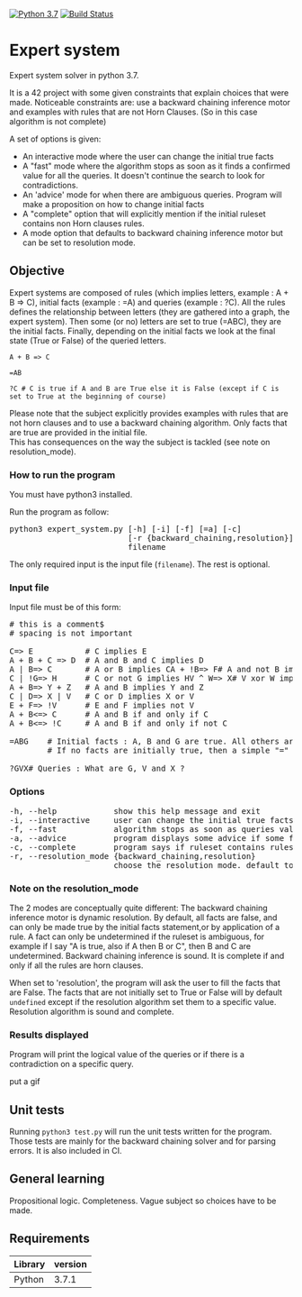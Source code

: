 [![Python 3.7](https://img.shields.io/badge/python-3.7-blue.svg)](https://www.python.org/downloads/release/python-360/)
[![Build Status](https://travis-ci.com/blopax/expert_system.svg?branch=master)](https://travis-ci.com/blopax/expert_system)

# Expert system

Expert system solver in python 3.7.  

It is a 42 project with some given constraints that explain choices that were made. Noticeable constraints are: use a 
backward chaining inference motor and examples with rules that are not Horn Clauses. (So in this case algorithm is not complete)

A set of options is given:
- An interactive mode where the user can change the initial true facts
- A "fast" mode where the algorithm stops as soon as it finds a confirmed value for all the queries. 
It doesn't continue the search to look for contradictions.
- An 'advice' mode for when there are ambiguous queries. Program will make a proposition on how to change initial facts
- A "complete" option that will explicitly mention if the initial ruleset contains non Horn clauses rules.
- A mode option that defaults to backward chaining inference motor but can be set to resolution mode.


## Objective
Expert systems are composed of rules (which implies letters, example : A + B => C), initial facts (example : =A) 
and queries (example : ?C). All the rules defines the relationship between letters (they are gathered into a graph, 
the expert system). Then some (or no) letters are set to true (=ABC), they are the initial facts. Finally, depending 
on the initial facts we look at the final state (True or False) of the queried letters.

```
A + B => C

=AB

?C # C is true if A and B are True else it is False (except if C is set to True at the beginning of course)
```

Please note that the subject explicitly provides examples with rules that are not 
horn clauses and to use a backward chaining algorithm. 
Only facts that are true are provided in the initial file.    
This has consequences on the way the subject is tackled (see note on resolution_mode).


### How to run the program
You must have python3 installed.  

Run the program as follow:

<pre>
python3 expert_system.py [-h] [-i] [-f] [=a] [-c]
                         [-r {backward_chaining,resolution}]
                         filename
</pre>

The only required input is the input file (`filename`). The rest is optional.


### Input file
Input file must be of this form:

<pre>
# this is a comment$
# spacing is not important

C=> E           # C implies E
A + B + C => D  # A and B and C implies D
A | B=> C       # A or B implies CA + !B=> F# A and not B implies F
C | !G=> H      # C or not G implies HV ^ W=> X# V xor W implies X
A + B=> Y + Z   # A and B implies Y and Z
C | D=> X | V   # C or D implies X or V
E + F=> !V      # E and F implies not V
A + B<=> C      # A and B if and only if C
A + B<=> !C     # A and B if and only if not C

=ABG    # Initial facts : A, B and G are true. All others are false.
        # If no facts are initially true, then a simple "=" followed# by a newline is used

?GVX# Queries : What are G, V and X ?
</pre>



### Options
<pre>
-h, --help            show this help message and exit
-i, --interactive     user can change the initial true facts on the fly
-f, --fast            algorithm stops as soon as queries values are confirmed. (only for backward chaining resolution_mode) 
-a, --advice          program displays some advice if some facts are ambiguous.   
-c, --complete        program says if ruleset contains rules that are not Horn clauses
-r, --resolution_mode {backward_chaining,resolution}
                      choose the resolution mode. default to backward_chaining
</pre>  

### Note on the resolution_mode
The 2 modes are conceptually quite different:
The backward chaining inference motor is dynamic resolution. 
By default, all facts are false, and can only be made true by the initial facts statement,or by application of a rule. 
A fact can only be undetermined if the ruleset is ambiguous, for example if I say "A is true, also if A then B or C", 
then B and C are undetermined.
Backward chaining inference is sound. It is complete if and only if all the rules are horn clauses.

When set to 'resolution', the program will ask the user to fill the facts that are False.
The facts that are not initially set to True or False will by default `undefined` except if the resolution 
algorithm set them to a specific value.
Resolution algorithm is sound and complete.


### Results displayed
Program will print the logical value of the queries or if there is a contradiction on a specific query.

put a gif


## Unit tests
Running ```python3 test.py``` will run the unit tests written for the program. 
Those tests are mainly for the backward chaining solver and for parsing errors. 
It is also included in CI.


## General learning
Propositional logic. Completeness. Vague subject so choices have to be made.


## Requirements

| Library | version |
| --- | --- |
| Python | 3.7.1 |


